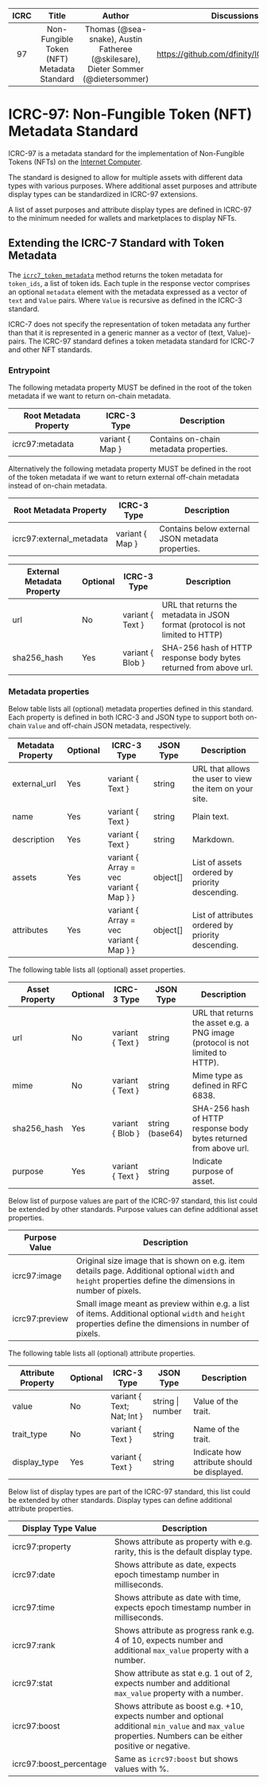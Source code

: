 | ICRC |                   Title                    |                                      Author                                      |                Discussions                | Status |      Type       | Category |  Created   |
|:----:|:------------------------------------------:|:--------------------------------------------------------------------------------:|:-----------------------------------------:|:------:|:---------------:|:--------:|:----------:|
|  97  | Non-Fungible Token (NFT) Metadata Standard | Thomas (@sea-snake), Austin Fatheree (@skilesare), Dieter Sommer (@dietersommer) | https://github.com/dfinity/ICRC/issues/97 | Draft  | Standards Track |          | 2024-08-13 |

# ICRC-97: Non-Fungible Token (NFT) Metadata Standard

ICRC-97 is a metadata standard for the implementation of Non-Fungible Tokens (NFTs) on
the [Internet Computer](https://internetcomputer.org).

The standard is designed to allow for multiple assets with different data types with various purposes. Where additional
asset purposes and attribute display types can be standardized in ICRC-97 extensions.

A list of asset purposes and attribute display types are defined in ICRC-97 to the minimum needed for wallets and marketplaces to display NFTs.

## Extending the ICRC-7 Standard with Token Metadata

The [`icrc7_token_metadata`](https://github.com/dfinity/ICRC/blob/main/ICRCs/ICRC-7/ICRC-7.md#icrc7_token_metadata)
method returns the token metadata for `token_ids`, a list of token ids. Each tuple in
the response vector comprises an optional `metadata` element with the metadata expressed as a vector of `text` and `Value`
pairs. Where `Value` is recursive as defined in the ICRC-3 standard.

ICRC-7 does not specify the representation of token metadata any further than that it is represented in a generic manner
as a vector of (text, Value)-pairs. The ICRC-97 standard defines a token metadata
standard for ICRC-7 and other NFT standards.

### Entrypoint

The following metadata property MUST be defined in the root of the token metadata if we want to return on-chain
metadata.

| Root Metadata Property | ICRC-3 Type     | Description                            |
|------------------------|-----------------|----------------------------------------|
| icrc97:metadata        | variant { Map } | Contains on-chain metadata properties. |

Alternatively the following metadata property MUST be defined in the root of the token metadata if we want to return
external
off-chain metadata instead of on-chain metadata.

| Root Metadata Property   | ICRC-3 Type     | Description                                       |
|--------------------------|-----------------|---------------------------------------------------|
| icrc97:external_metadata | variant { Map } | Contains below external JSON metadata properties. |

| External Metadata Property | Optional | ICRC-3 Type      | Description                                                                    |
|----------------------------|----------|------------------|--------------------------------------------------------------------------------|
| url                        | No       | variant { Text } | URL that returns the metadata in JSON format (protocol is not limited to HTTP) |
| sha256_hash                | Yes      | variant { Blob } | SHA-256 hash of HTTP response body bytes returned from above url.              |

### Metadata properties

Below table lists all (optional) metadata properties defined in this standard. Each property is defined in both ICRC-3
and JSON type to support both on-chain `Value` and off-chain JSON metadata, respectively.

| Metadata Property | Optional | ICRC-3 Type                             | JSON Type | Description                                             |
|-------------------|----------|-----------------------------------------|-----------|---------------------------------------------------------|
| external_url      | Yes      | variant { Text }                        | string    | URL that allows the user to view the item on your site. |
| name              | Yes      | variant { Text }                        | string    | Plain text.                                             |
| description       | Yes      | variant { Text }                        | string    | Markdown.                                               |
| assets            | Yes      | variant { Array = vec variant { Map } } | object[]  | List of assets ordered by priority descending.          |
| attributes        | Yes      | variant { Array = vec variant { Map } } | object[]  | List of attributes ordered by priority descending.      |

The following table lists all (optional) asset properties.

| Asset Property | Optional | ICRC-3 Type      | JSON Type       | Description                                                                    |
|----------------|----------|------------------|-----------------|--------------------------------------------------------------------------------|
| url            | No       | variant { Text } | string          | URL that returns the asset e.g. a PNG image (protocol is not limited to HTTP). |
| mime           | No       | variant { Text } | string          | Mime type as defined in RFC 6838.                                              |
| sha256_hash    | Yes      | variant { Blob } | string (base64) | SHA-256 hash of HTTP response body bytes returned from above url.              |
| purpose        | Yes      | variant { Text } | string          | Indicate purpose of asset.                                                     |

Below list of purpose values are part of the ICRC-97 standard, this list could be extended by other standards.
Purpose values can define additional asset properties.

| Purpose Value  | Description                                                                                                                                                 |
|----------------|-------------------------------------------------------------------------------------------------------------------------------------------------------------|
| icrc97:image   | Original size image that is shown on e.g. item details page. Additional optional `width` and `height` properties define the dimensions in number of pixels. |
| icrc97:preview | Small image meant as preview within e.g. a list of items. Additional optional `width` and `height` properties define the dimensions in number of pixels.    |

The following table lists all (optional) attribute properties.

| Attribute Property | Optional | ICRC-3 Type                | JSON Type        | Description                                 |
|--------------------|----------|----------------------------|------------------|---------------------------------------------|
| value              | No       | variant { Text; Nat; Int } | string \| number | Value of the trait.                         |
| trait_type         | No       | variant { Text }           | string           | Name of the trait.                          |
| display_type       | Yes      | variant { Text }           | string           | Indicate how attribute should be displayed. |

Below list of display types are part of the ICRC-97 standard, this list could be extended by other standards.
Display types can define additional attribute properties.

| Display Type Value      | Description                                                                                                                                                   |
|-------------------------|---------------------------------------------------------------------------------------------------------------------------------------------------------------|
| icrc97:property         | Shows attribute as property with e.g. rarity, this is the default display type.                                                                               |
| icrc97:date             | Shows attribute as date, expects epoch timestamp number in milliseconds.                                                                                      |
| icrc97:time             | Shows attribute as date with time, expects epoch timestamp number in milliseconds.                                                                            |
| icrc97:rank             | Shows attribute as progress rank e.g. 4 of 10, expects number and additional `max_value` property with a number.                                              |
| icrc97:stat             | Show attribute as stat e.g. 1 out of 2, expects number and additional `max_value` property with a number.                                                     |
| icrc97:boost            | Shows attribute as boost e.g. +10, expects number and optional additional `min_value` and `max_value` properties. Numbers can be either positive or negative. |
| icrc97:boost_percentage | Same as `icrc97:boost` but shows values with %.                                                                                                               |
